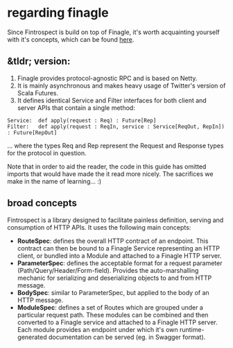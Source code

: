 # regarding finagle
Since Fintrospect is build on top of Finagle, it's worth acquainting yourself with it's concepts, which can be found <a href="http://twitter.github.io/finagle/guide" target="_top">here</a>. 

## &tldr; version:
1. Finagle provides protocol-agnostic RPC and is based on Netty.
2. It is mainly asynchronous and makes heavy usage of Twitter's version of Scala Futures.
3. It defines identical Service and Filter interfaces for both client and server APIs that contain a single method:
```
Service:  def apply(request : Req) : Future[Rep]
Filter:   def apply(request : ReqIn, service : Service[ReqOut, RepIn]) : Future[RepOut]
```
... where the types Req and Rep represent the Request and Response types for the protocol in question.

Note that in order to aid the reader, the code in this guide has omitted imports that would have made the it read more nicely. The sacrifices we make in the name of learning... :)

## broad concepts
Fintrospect is a library designed to facilitate painless definition, serving and consumption of HTTP APIs. It uses the following main concepts:

- <strong>RouteSpec</strong>: defines the overall HTTP contract of an endpoint. This contract can then be bound to a Finagle Service representing an HTTP client, or bundled into a Module and attached to a Finagle HTTP server.
- <strong>ParameterSpec</strong>: defines the acceptable format for a request parameter (Path/Query/Header/Form-field). Provides the auto-marshalling mechanic for serializing and deserializing objects to and from HTTP message.
- <strong>BodySpec</strong>: similar to ParameterSpec, but applied to the body of an HTTP message.
- <strong>ModuleSpec</strong>: defines a set of Routes which are grouped under a particular request path. These modules can be combined and then converted to a Finagle service and attached to a Finagle HTTP server. Each module provides an endpoint under which 
it's own runtime-generated documentation can be served (eg. in Swagger format).
